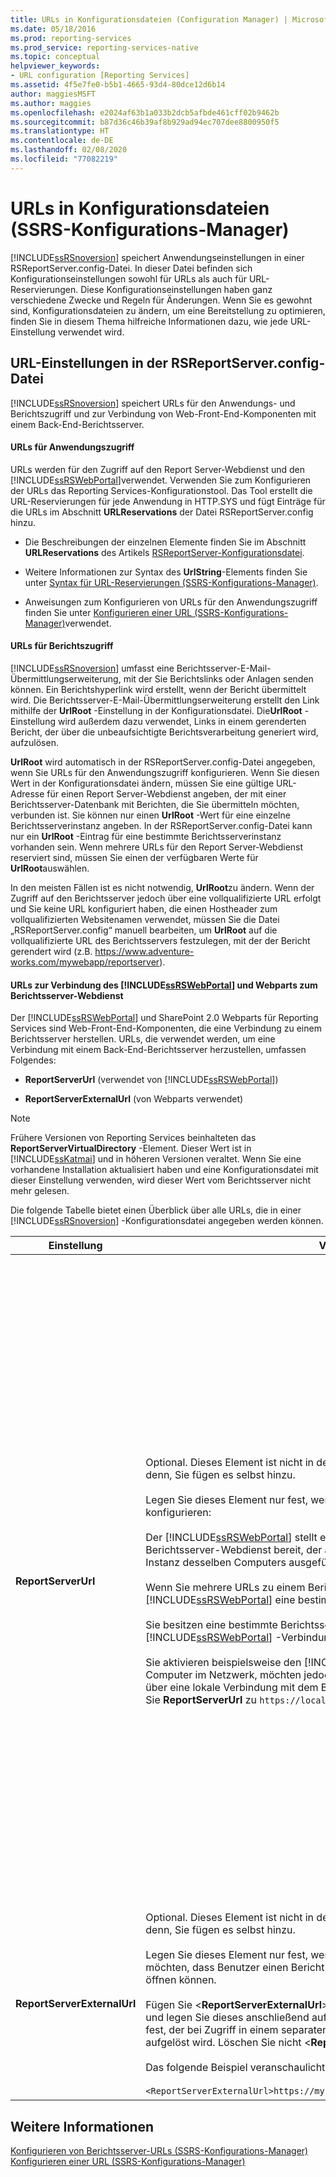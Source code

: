 ```yaml
---
title: URLs in Konfigurationsdateien (Configuration Manager) | Microsoft-Dokumentation
ms.date: 05/18/2016
ms.prod: reporting-services
ms.prod_service: reporting-services-native
ms.topic: conceptual
helpviewer_keywords:
- URL configuration [Reporting Services]
ms.assetid: 4f5e7fe0-b5b1-4665-93d4-80dce12d6b14
author: maggiesMSFT
ms.author: maggies
ms.openlocfilehash: e2024af63b1a033b2dcb5afbde461cff02b9462b
ms.sourcegitcommit: b87d36c46b39af8b929ad94ec707dee8800950f5
ms.translationtype: HT
ms.contentlocale: de-DE
ms.lasthandoff: 02/08/2020
ms.locfileid: "77082219"
---
```

# <a name="urls-in-configuration-files--ssrs-configuration-manager"></a>URLs in Konfigurationsdateien (SSRS-Konfigurations-Manager)
  [!INCLUDE[ssRSnoversion](../../includes/ssrsnoversion-md.md)] speichert Anwendungseinstellungen in einer RSReportServer.config-Datei. In dieser Datei befinden sich Konfigurationseinstellungen sowohl für URLs als auch für URL-Reservierungen. Diese Konfigurationseinstellungen haben ganz verschiedene Zwecke und Regeln für Änderungen. Wenn Sie es gewohnt sind, Konfigurationsdateien zu ändern, um eine Bereitstellung zu optimieren, finden Sie in diesem Thema hilfreiche Informationen dazu, wie jede URL-Einstellung verwendet wird.  
  
## <a name="url-settings-in-rsreportserverconfig-file"></a>URL-Einstellungen in der RSReportServer.config-Datei  
 [!INCLUDE[ssRSnoversion](../../includes/ssrsnoversion-md.md)] speichert URLs für den Anwendungs- und Berichtszugriff und zur Verbindung von Web-Front-End-Komponenten mit einem Back-End-Berichtsserver.  
  
#### <a name="urls-for-application-access"></a>URLs für Anwendungszugriff  
 URLs werden für den Zugriff auf den Report Server-Webdienst und den [!INCLUDE[ssRSWebPortal](../../includes/ssrswebportal.md)]verwendet. Verwenden Sie zum Konfigurieren der URLs das Reporting Services-Konfigurationstool. Das Tool erstellt die URL-Reservierungen für jede Anwendung in HTTP.SYS und fügt Einträge für die URLs im Abschnitt **URLReservations** der Datei RSReportServer.config hinzu.  
  
-   Die Beschreibungen der einzelnen Elemente finden Sie im Abschnitt **URLReservations** des Artikels [RSReportServer-Konfigurationsdatei](../../reporting-services/report-server/rsreportserver-config-configuration-file.md).  
  
-   Weitere Informationen zur Syntax des **UrlString**-Elements finden Sie unter [Syntax für URL-Reservierungen (SSRS-Konfigurations-Manager)](../../reporting-services/install-windows/url-reservation-syntax-ssrs-configuration-manager.md).  
  
-   Anweisungen zum Konfigurieren von URLs für den Anwendungszugriff finden Sie unter [Konfigurieren einer URL &#40;SSRS-Konfigurations-Manager&#41;](../../reporting-services/install-windows/configure-a-url-ssrs-configuration-manager.md)verwendet.  
  
#### <a name="urls-for-report-access"></a>URLs für Berichtszugriff  
 [!INCLUDE[ssRSnoversion](../../includes/ssrsnoversion-md.md)] umfasst eine Berichtsserver-E-Mail-Übermittlungserweiterung, mit der Sie Berichtslinks oder Anlagen senden können. Ein Berichtshyperlink wird erstellt, wenn der Bericht übermittelt wird. Die Berichtsserver-E-Mail-Übermittlungserweiterung erstellt den Link mithilfe der **UrlRoot** -Einstellung in der Konfigurationsdatei. Die**UrlRoot** -Einstellung wird außerdem dazu verwendet, Links in einem gerenderten Bericht, der über die unbeaufsichtigte Berichtsverarbeitung generiert wird, aufzulösen.  
  
 **UrlRoot** wird automatisch in der RSReportServer.config-Datei angegeben, wenn Sie URLs für den Anwendungszugriff konfigurieren. Wenn Sie diesen Wert in der Konfigurationsdatei ändern, müssen Sie eine gültige URL-Adresse für einen Report Server-Webdienst angeben, der mit einer Berichtsserver-Datenbank mit Berichten, die Sie übermitteln möchten, verbunden ist. Sie können nur einen **UrlRoot** -Wert für eine einzelne Berichtsserverinstanz angeben. In der RSReportServer.config-Datei kann nur ein **UrlRoot** -Eintrag für eine bestimmte Berichtsserverinstanz vorhanden sein. Wenn mehrere URLs für den Report Server-Webdienst reserviert sind, müssen Sie einen der verfügbaren Werte für **UrlRoot**auswählen.  
  
 In den meisten Fällen ist es nicht notwendig, **UrlRoot**zu ändern. Wenn der Zugriff auf den Berichtsserver jedoch über eine vollqualifizierte URL erfolgt und Sie keine URL konfiguriert haben, die einen Hostheader zum vollqualifizierten Websitenamen verwendet, müssen Sie die Datei „RSReportServer.config“ manuell bearbeiten, um **UrlRoot** auf die vollqualifizierte URL des Berichtsservers festzulegen, mit der der Bericht gerendert wird (z.B. https://www.adventure-works.com/mywebapp/reportserver).  
  
#### <a name="urls-connecting-the-ssrswebportal-and-web-parts-to-the-report-server-web-service"></a>URLs zur Verbindung des [!INCLUDE[ssRSWebPortal](../../includes/ssrswebportal.md)] und Webparts zum Berichtsserver-Webdienst  
 Der [!INCLUDE[ssRSWebPortal](../../includes/ssrswebportal.md)] und SharePoint 2.0 Webparts für Reporting Services sind Web-Front-End-Komponenten, die eine Verbindung zu einem Berichtsserver herstellen. URLs, die verwendet werden, um eine Verbindung mit einem Back-End-Berichtsserver herzustellen, umfassen Folgendes:  
  
-   **ReportServerUrl** (verwendet von [!INCLUDE[ssRSWebPortal](../../includes/ssrswebportal.md)])  
  
-   **ReportServerExternalUrl** (von Webparts verwendet)  
  
> [!NOTE]  
>  Frühere Versionen von Reporting Services beinhalteten das **ReportServerVirtualDirectory** -Element. Dieser Wert ist in [!INCLUDE[ssKatmai](../../includes/sskatmai-md.md)] und in höheren Versionen veraltet. Wenn Sie eine vorhandene Installation aktualisiert haben und eine Konfigurationsdatei mit dieser Einstellung verwenden, wird dieser Wert vom Berichtsserver nicht mehr gelesen.  
  
 Die folgende Tabelle bietet einen Überblick über alle URLs, die in einer [!INCLUDE[ssRSnoversion](../../includes/ssrsnoversion-md.md)] -Konfigurationsdatei angegeben werden können.  
  
|Einstellung|Verwendung|BESCHREIBUNG|  
|-------------|-----------|-----------------|  
|**ReportServerUrl**|Optional. Dieses Element ist nicht in der RSReportServer.config-Datei enthalten, es sei denn, Sie fügen es selbst hinzu.<br /><br /> Legen Sie dieses Element nur fest, wenn Sie eines der folgenden Szenarios konfigurieren:<br /><br /> Der [!INCLUDE[ssRSWebPortal](../../includes/ssrswebportal.md)] stellt einen Web-Front-End-Zugriff auf einen Berichtsserver-Webdienst bereit, der auf einem anderen Computer oder einer anderen Instanz desselben Computers ausgeführt wird.<br /><br /> Wenn Sie mehrere URLs zu einem Berichtsserver haben und der [!INCLUDE[ssRSWebPortal](../../includes/ssrswebportal.md)] eine bestimmte URL verwenden soll.<br /><br /> Sie besitzen eine bestimmte Berichtsserver-URL, die für alle [!INCLUDE[ssRSWebPortal](../../includes/ssrswebportal.md)] -Verbindungen verwendet werden soll.<br /><br /> Sie aktivieren beispielsweise den [!INCLUDE[ssRSWebPortal](../../includes/ssrswebportal.md)] -Zugriff für alle Computer im Netzwerk, möchten jedoch, dass sich der [!INCLUDE[ssRSWebPortal](../../includes/ssrswebportal.md)] über eine lokale Verbindung mit dem Berichtsserver verbindet. In diesem Fall könnten Sie **ReportServerUrl** zu `https://localhost/reportserver` konfigurieren.|Dieser Wert gibt eine URL zum Berichtsserver-Webdienst an. Dieser Wert wird von der [!INCLUDE[ssRSWebPortal](../../includes/ssrswebportal.md)]-Anwendung beim Start gelesen. Wenn dieser Wert festgelegt ist, stellt der [!INCLUDE[ssRSWebPortal](../../includes/ssrswebportal.md)] eine Verbindung zu dem in der URL angegebenen Berichtsserver her.<br /><br /> Der [!INCLUDE[ssRSWebPortal](../../includes/ssrswebportal.md)] stellt standardmäßig einen Web-Front-End-Zugriff auf den Berichtsserver-Webdienst bereit, der innerhalb derselben Berichtsserver-Instanz ausgeführt wird wie der [!INCLUDE[ssRSWebPortal](../../includes/ssrswebportal.md)]. Wenn Sie den [!INCLUDE[ssRSWebPortal](../../includes/ssrswebportal.md)] jedoch mit einem Berichtsserver-Webdienst verwenden möchten, der zu einer anderen Instanz gehört oder in einer Instanz auf einem anderen Computer ausgeführt wird, können Sie diese URL zur Weiterleitung des [!INCLUDE[ssRSWebPortal](../../includes/ssrswebportal.md)] festlegen, sodass dieser eine Verbindung mit dem externen Berichtsserver-Webdienst herstellt.<br /><br /> Wenn ein SSL-Zertifikat (Secure Sockets Layer) auf dem Berichtsserver installiert ist, mit dem Sie eine Verbindung herstellen, muss der Wert von **ReportServerUrl** dem Namen des Servers entsprechen, der für das Zertifikat registriert ist. Wenn Sie die Fehlermeldung „Die zugrunde liegende Verbindung wurde geschlossen: Für den geschützten SSL/TLS-Kanal konnte keine Vertrauensstellung hergestellt werden“ erhalten, legen Sie **ReportServerUrl** auf den vollqualifizierten Domänennamen des Servers fest, für den das Zertifikat ausgestellt wurde. Wenn das Zertifikat beispielsweise für **https:\//adventure-works.com.onlinesales** registriert ist, lautet die URL des Berichtsservers **https:\//adventure-works.com.onlinesales/reportserver**.|  
|**ReportServerExternalUrl**|Optional. Dieses Element ist nicht in der RSReportServer.config-Datei enthalten, es sei denn, Sie fügen es selbst hinzu.<br /><br /> Legen Sie dieses Element nur fest, wenn Sie SharePoint 2.0 Webparts verwenden und möchten, dass Benutzer einen Bericht abrufen und in einem neuen Browserfenster öffnen können.<br /><br /> Fügen Sie \<**ReportServerExternalUrl**> unter dem \<**ReportServerUrl**>-Element hinzu, und legen Sie dieses anschließend auf einen vollqualifizierten Berichtsservernamen fest, der bei Zugriff in einem separaten Browserfenster in eine Berichtsserver-Instanz aufgelöst wird. Löschen Sie nicht \<**ReportServerUrl**>.<br /><br /> Das folgende Beispiel veranschaulicht die Syntax:<br /><br /> `<ReportServerExternalUrl>https://myserver/reportserver</ReportServerExternalUrl>`|Dieser Wert wird von SharePoint 2.0 Webparts verwendet.<br /><br /> In früheren Versionen wurde empfohlen, diesen Wert festzulegen, um den Berichts-Generator auf einem mit dem Internet verbundenen Berichtsserver bereitzustellen. Dies ist ein ungeprüftes Bereitstellungsszenario. Wenn Sie diese Einstellung in der Vergangenheit verwendet haben, um den Zugriff auf den Berichts-Generator aus dem Internet zu unterstützen, sollten Sie sich eine Alternative überlegen.|  
  
## <a name="see-also"></a>Weitere Informationen  
 [Konfigurieren von Berichtsserver-URLs &#40;SSRS-Konfigurations-Manager&#41;](../../reporting-services/install-windows/configure-report-server-urls-ssrs-configuration-manager.md)   
 [Konfigurieren einer URL &#40;SSRS-Konfigurations-Manager&#41;](../../reporting-services/install-windows/configure-a-url-ssrs-configuration-manager.md)
